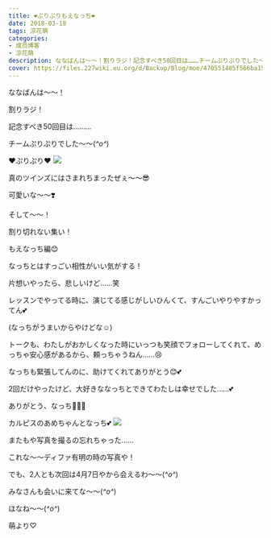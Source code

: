 ```yaml
---
title: ❤︎ぷりぷりもえなっち❤︎
date: 2018-03-18
tags: 涼花萌
categories: 
- 成员博客
- 涼花萌
description: ななばんは〜〜！割りラジ！記念すべき50回目は………チームぷりぷりでした〜〜(*^o^*)❤︎ぷりぷり❤︎真のツインズには...
cover: https://files.227wiki.eu.org/d/Backup/Blog/moe/470551485f566ba15551fb4477501.jpg 
---
```







ななばんは〜〜！









割りラジ！







記念すべき50回目は………



チームぷりぷりでした〜〜(*^o^*)






❤︎ぷりぷり❤︎
![](https://files.227wiki.eu.org/d/Backup/Blog/moe/470551485f566ba15551fb4477501.jpg)










真のツインズにはさまれちまったぜぇ〜〜😎




可愛いな〜〜❣️


















そして〜〜！






割り切れない集い！








もえなっち編😊






なっちとはすっごい相性がいい気がする！




片想いやったら、悲しいけど……笑








レッスンでやってる時に、演じてる感じがしいひんくて、すんごいやりやすかってん💕




(なっちがうまいからやけどな☺️)







トークも、わたしがおかしくなった時にいっつも笑顔でフォローしてくれて、めっちゃ安心感があるから、頼っちゃうねん……😢





なっちも緊張してんのに、助けてくれてありがとう😊💕







2回だけやったけど、大好きななっちとできてわたしは幸せでした……💕



ありがとう、なっち💓💓💓










カルピスのあめちゃんとなっち💕
![](https://files.227wiki.eu.org/d/Backup/Blog/moe/470551485f566ba15551fb4477501-01.jpg)









またもや写真を撮るの忘れちゃった……



 これな〜〜ディファ有明の時の写真や！









でも、2人とも次回は4月7日やから会えるわ〜〜(*^o^*)







みなさんも会いに来てな〜〜(*^o^*)









ほなね〜〜(*^o^*)




萌より♡


